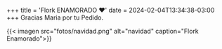 +++
title = 'Flork ENAMORADO ❤️'
date = 2024-02-04T13:34:38-03:00
+++
Gracias Maria por tu Pedido.

{{< imagen src="fotos/navidad.png" alt="navidad" caption="Flork Enamorado">}}
